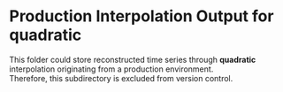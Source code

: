 # Production Interpolation Output for quadratic

This folder could store reconstructed time series through **quadratic** interpolation originating from a production environment.  
Therefore, this subdirectory is excluded from version control.
